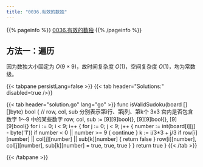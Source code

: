 ```yaml
---
title: "0036.有效的数独"
---
```


{{% pageinfo %}}
[0036.有效的数独](https://leetcode.cn/problems/valid-sudoku/)
{{% /pageinfo %}}

## 方法一：遍历

因为数独大小固定为 $O(9 \times 9)$，故时间复杂度 $O(1)$，空间复杂度 $O(1)$，均为常数级。

{{< tabpane persistLang=false >}}
{{< tab header="Solutions:" disabled=true />}}

{{< tab header="solution.go" lang="go" >}}
func isValidSudoku(board [][]byte) bool {
	// row, col, sub 分别表示第i行、第j列、第k个 3x3 宫内是否包含数字 1～9 中的某些数字
	row, col, sub := [9][9]bool{}, [9][9]bool{}, [9][9]bool{}
	for i := 0; i < 9; i++ {
		for j := 0; j < 9; j++ {
			number := int(board[i][j] - byte('1'))
			if number < 0 || number >= 9 {
				continue
			}
			k := i/3*3 + j/3
			if row[i][number] || col[j][number] || sub[k][number] {
				return false
			}
			row[i][number], col[j][number], sub[k][number] = true, true, true
		}
	}
	return true
}
{{< /tab >}}

{{< /tabpane >}}
